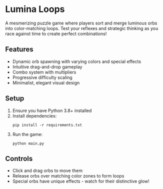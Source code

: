 # Lumina Loops

A mesmerizing puzzle game where players sort and merge luminous orbs into color-matching loops. Test your reflexes and strategic thinking as you race against time to create perfect combinations!

## Features
- Dynamic orb spawning with varying colors and special effects
- Intuitive drag-and-drop gameplay
- Combo system with multipliers
- Progressive difficulty scaling
- Minimalist, elegant visual design

## Setup
1. Ensure you have Python 3.8+ installed
2. Install dependencies:
   ```
   pip install -r requirements.txt
   ```
3. Run the game:
   ```
   python main.py
   ```

## Controls
- Click and drag orbs to move them
- Release orbs over matching color zones to form loops
- Special orbs have unique effects - watch for their distinctive glow! 